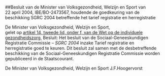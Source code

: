 <meta http-equiv='Content-Type' content='text/html; charset=utf-8' />

##Besluit van de Minister van Volksgezondheid, Welzijn en Sport van 22 april 2004, IBE/BO-2473567, houdende de goedkeuring van de beschikking SGRC 2004 betreffende het tarief registratie en herregistratie

De Minister van Volksgezondheid, Welzijn en Sport,  
gelet op [artikel 14, tweede lid, onder f, van de Wet op de individuele gezondheidszorg](../../../../../../../../../../wet/wet/op/de/beroepen/in/de/individuele/gezondheidszorg/BWBR0006251/README.md),
Besluit:     Het besluit van de Sociaal-Geneeskundigen Registratie Commissie – *SGRC 2004* inzake Tarief registratie en herregistratie goed te keuren.     Dit besluit zal samen met de desbetreffende beschikking van de Sociaal-Geneeskundigen Registratie Commissie worden gepubliceerd in de Staatscourant.   

De 
Minister van Volksgezondheid, Welzijn en Sport
J.F.Hoogervorst    
